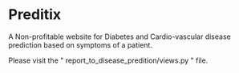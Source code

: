 # Preditix
A Non-profitable website for Diabetes and Cardio-vascular disease prediction based on symptoms of a patient.

Please visit the " report_to_disease_predition/views.py " file. 
